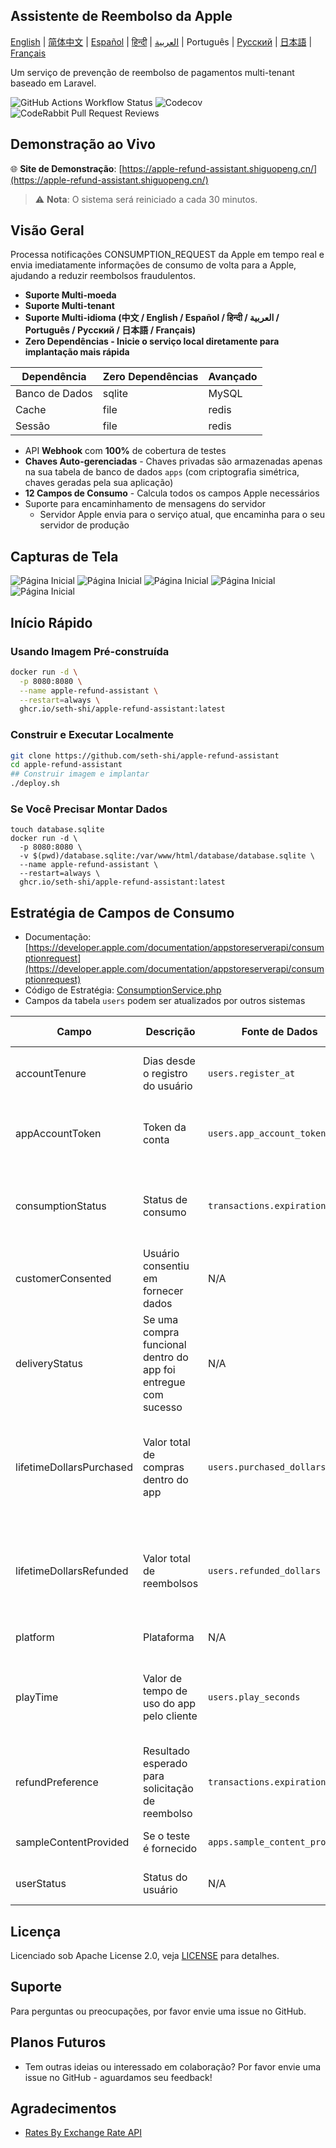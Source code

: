 
## Assistente de Reembolso da Apple

[English](./README.md) | [简体中文](./README.zh.md) | [Español](./README.es.md) | [हिन्दी](./README.hi.md) | [العربية](./README.ar.md) | Português | [Русский](./README.ru.md) | [日本語](./README.ja.md) | [Français](./README.fr.md)

Um serviço de prevenção de reembolso de pagamentos multi-tenant baseado em Laravel.

![GitHub Actions Workflow Status](https://img.shields.io/github/actions/workflow/status/seth-shi/apple-refund-assistant/laravel.yml)
![Codecov](https://img.shields.io/codecov/c/github/seth-shi/apple-refund-assistant)
![CodeRabbit Pull Request Reviews](https://img.shields.io/coderabbit/prs/github/seth-shi/apple-refund-assistant?utm_source=oss&utm_medium=github&utm_campaign=seth-shi%2Fapple-refund-assistant&labelColor=171717&color=FF570A&link=https%3A%2F%2Fcoderabbit.ai&label=CodeRabbit+Reviews)

## Demonstração ao Vivo

🌐 **Site de Demonstração**: [https://apple-refund-assistant.shiguopeng.cn/](https://apple-refund-assistant.shiguopeng.cn/)

> ⚠️ **Nota**: O sistema será reiniciado a cada 30 minutos.

## Visão Geral

Processa notificações CONSUMPTION_REQUEST da Apple em tempo real e envia imediatamente informações de consumo de volta para a Apple, ajudando a reduzir reembolsos fraudulentos.


- **Suporte Multi-moeda**
- **Suporte Multi-tenant**
- **Suporte Multi-idioma (中文 / English / Español / हिन्दी / العربية / Português / Русский / 日本語 / Français)**
- **Zero Dependências - Inicie o serviço local diretamente para implantação mais rápida**

| Dependência | Zero Dependências |  Avançado   |
|-----|--|-----|
|  Banco de Dados   | sqlite | MySQL |
|  Cache   | file | redis  |
|   Sessão | file |  redis   |
- API **Webhook** com **100%** de cobertura de testes
- **Chaves Auto-gerenciadas** - Chaves privadas são armazenadas apenas na sua tabela de banco de dados `apps` (com criptografia simétrica, chaves geradas pela sua aplicação)
- **12 Campos de Consumo** - Calcula todos os campos Apple necessários
- Suporte para encaminhamento de mensagens do servidor
  - Servidor Apple envia para o serviço atual, que encaminha para o seu servidor de produção

 
## Capturas de Tela
![Página Inicial](assets/0.png)
![Página Inicial](assets/1.png)
![Página Inicial](assets/2.png)
![Página Inicial](assets/3.png)
![Página Inicial](assets/4.png)


## Início Rápido
### Usando Imagem Pré-construída
```bash
docker run -d \
  -p 8080:8080 \
  --name apple-refund-assistant \
  --restart=always \
  ghcr.io/seth-shi/apple-refund-assistant:latest
```


### Construir e Executar Localmente
```bash
git clone https://github.com/seth-shi/apple-refund-assistant
cd apple-refund-assistant
## Construir imagem e implantar
./deploy.sh
```

### Se Você Precisar Montar Dados
```
touch database.sqlite
docker run -d \
  -p 8080:8080 \
  -v $(pwd)/database.sqlite:/var/www/html/database/database.sqlite \
  --name apple-refund-assistant \
  --restart=always \
  ghcr.io/seth-shi/apple-refund-assistant:latest
```

## Estratégia de Campos de Consumo
* Documentação: [https://developer.apple.com/documentation/appstoreserverapi/consumptionrequest](https://developer.apple.com/documentation/appstoreserverapi/consumptionrequest)
* Código de Estratégia: [ConsumptionService.php](./app/Services/ConsumptionService.php) 
* Campos da tabela `users` podem ser atualizados por outros sistemas

| Campo                       | Descrição                | Fonte de Dados                          | Regra de Cálculo                                                                                           |
|--------------------------|-------------------|--------------------------------|------------------------------------------------------------------------------------------------|
| accountTenure            | Dias desde o registro do usuário            | `users.register_at`            | Tempo atual menos tempo de registro                                                                                     |
| appAccountToken          | Token da conta          | `users.app_account_token`      | [Deve ser passado quando o cliente cria o pedido](https://developer.apple.com/documentation/StoreKit/Transaction/appAccountToken) |
| consumptionStatus        | Status de consumo              | `transactions.expiration_date` | Comparar com o tempo atual, retornar consumido se expirado                                                                              |
| customerConsented        | Usuário consentiu em fornecer dados          | N/A                              | Valor fixo `true`                                                                                       |
| deliveryStatus           | Se uma compra funcional dentro do app foi entregue com sucesso | N/A                              | Valor fixo `0` (entrega normal)                                                                                    |
| lifetimeDollarsPurchased | Valor total de compras dentro do app             | `users.purchased_dollars`      | Acumulado com base em eventos de transação da Apple, ou você pode acumular manualmente                                                                        |
| lifetimeDollarsRefunded  | Valor total de reembolsos             | `users.refunded_dollars`       | Acumulado com base em eventos de reembolso da Apple, ou você pode acumular manualmente                                                                        |
| platform                 | Plataforma                | N/A                              | Valor fixo `1` (apple)                                                                                   |
| playTime                 | Valor de tempo de uso do app pelo cliente        | `users.play_seconds`           | Seu sistema precisa suportar a atualização deste campo, caso contrário é `0`                                                                          |
| refundPreference         | Resultado esperado para solicitação de reembolso         | `transactions.expiration_date` | Comparar com o tempo atual, preferir rejeitar reembolso se expirado                                                                             |
| sampleContentProvided    | Se o teste é fornecido            | `apps.sample_content_provided` | Configurar ao criar o app                                                                                      |
| userStatus               | Status do usuário              | N/A                              | Valor fixo `1` (usuário normal)                                                                                   |



## Licença

Licenciado sob Apache License 2.0, veja [LICENSE](./LICENSE) para detalhes.

## Suporte

Para perguntas ou preocupações, por favor envie uma issue no GitHub.

## Planos Futuros
- Tem outras ideias ou interessado em colaboração? Por favor envie uma issue no GitHub - aguardamos seu feedback!

## Agradecimentos
* [Rates By Exchange Rate API](https://www.exchangerate-api.com)

